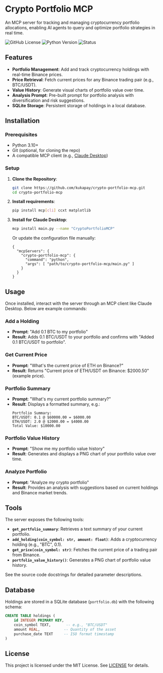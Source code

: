 # Crypto Portfolio MCP

An MCP server for tracking and managing cryptocurrency portfolio allocations, enabling AI agents to query and optimize portfolio strategies in real time.

![GitHub License](https://img.shields.io/github/license/kukapay/crypto-portfolio-mcp)
![Python Version](https://img.shields.io/badge/python-3.10+-blue)
![Status](https://img.shields.io/badge/status-active-brightgreen.svg)


## Features

- **Portfolio Management**: Add and track cryptocurrency holdings with real-time Binance prices.
- **Price Retrieval**: Fetch current prices for any Binance trading pair (e.g., BTC/USDT).
- **Value History**: Generate visual charts of portfolio value over time.
- **Analysis Prompt**: Pre-built prompt for portfolio analysis with diversification and risk suggestions.
- **SQLite Storage**: Persistent storage of holdings in a local database.

## Installation

### Prerequisites
- Python 3.10+
- Git (optional, for cloning the repo)
- A compatible MCP client (e.g., [Claude Desktop](https://www.anthropic.com/claude))


### Setup
1. **Clone the Repository**:
   ```bash
   git clone https://github.com/kukapay/crypto-portfolio-mcp.git
   cd crypto-portfolio-mcp
   ```

2. **Install requirements**:
   ```bash
   pip install mcp[cli] ccxt matplotlib
   ```

3. **Install for Claude Desktop**:
   ```bash
   mcp install main.py --name "CryptoPortfolioMCP"
   ```
  
    Or update the configuration file manually:
  
    ```
    {
      "mcpServers": {
        "crypto-portfolio-mcp": {
          "command": "python",
          "args": [ "path/to/crypto-portfolio-mcp/main.py" ]
        }
      }
    }
    ```      

## Usage

Once installed, interact with the server through an MCP client like Claude Desktop. Below are example commands:

### Add a Holding
- **Prompt**: "Add 0.1 BTC to my portfolio"
- **Result**: Adds 0.1 BTC/USDT to your portfolio and confirms with "Added 0.1 BTC/USDT to portfolio".

### Get Current Price
- **Prompt**: "What's the current price of ETH on Binance?"
- **Result**: Returns "Current price of ETH/USDT on Binance: $2000.50" (example price).

### Portfolio Summary
- **Prompt**: "What's my current portfolio summary?"
- **Result**: Displays a formatted summary, e.g.:
  ```
  Portfolio Summary:
  BTC/USDT: 0.1 @ $60000.00 = $6000.00
  ETH/USDT: 2.0 @ $2000.00 = $4000.00
  Total Value: $10000.00
  ```

### Portfolio Value History
- **Prompt**: "Show me my portfolio value history"
- **Result**: Generates and displays a PNG chart of your portfolio value over time.

### Analyze Portfolio
- **Prompt**: "Analyze my crypto portfolio"
- **Result**: Provides an analysis with suggestions based on current holdings and Binance market trends.

## Tools

The server exposes the following tools:

- **`get_portfolio_summary`**: Retrieves a text summary of your current portfolio.
- **`add_holding(coin_symbol: str, amount: float)`**: Adds a cryptocurrency holding (e.g., "BTC", 0.1).
- **`get_price(coin_symbol: str)`**: Fetches the current price of a trading pair from Binance.
- **`portfolio_value_history()`**: Generates a PNG chart of portfolio value history.

See the source code docstrings for detailed parameter descriptions.

## Database

Holdings are stored in a SQLite database (`portfolio.db`) with the following schema:
```sql
CREATE TABLE holdings (
    id INTEGER PRIMARY KEY,
    coin_symbol TEXT,       -- e.g., "BTC/USDT"
    amount REAL,           -- Quantity of the asset
    purchase_date TEXT     -- ISO format timestamp
)
```

## License

This project is licensed under the MIT License. See [LICENSE](LICENSE) for details.
